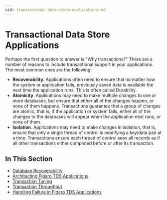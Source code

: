 ```yaml
---
uid: transactional-data-store-applications.md
---
```


# Transactional Data Store Applications

Perhaps the first question to answer is "Why transactions?" There are a number of reasons to include transactional support in your applications. The most common ones are the following:

* **Recoverability.** Applications often need to ensure that no matter how the system or application fails, previously saved data is available the next time the application runs. This is often called Durability.
* **Atomicity**. Applications may need to make multiple changes to one or more databases, but ensure that either all of the changes happen, or none of them happens. Transactions guarantee that a group of changes are atomic; that is, if the application or system fails, either all of the changes to the databases will appear when the application next runs, or none of them.
* **Isolation**. Applications may need to make changes in isolation, that is, ensure that only a single thread of control is modifying a key/data pair at a time. Transactions ensure each thread of control sees all records as if all other transactions either completed before or after its transaction.

## In This Section
* [Database Recoverability](xref:database-recoverability.md)
* [Architecting Figaro TDS Applications](xref:architecting-figaro-tds-applications.md)
* [Transaction Tuning](xref:transaction-tuning.md)
* [Transaction Throughput](xref:transaction-throughput.md)
* [Handling Failure in Figaro TDS Applications](xref:handling-failure-in-figaro-tds-applications.md)